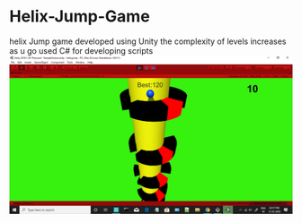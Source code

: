 # Helix-Jump-Game
helix Jump game developed using Unity
the complexity of levels increases as u go
used C# for developing scripts
![Alt text](https://github.com/bhavyseth/Helix-Jump-Game/blob/master/screenshots/Screenshot%20(106).png?raw=true "Screenshot")
